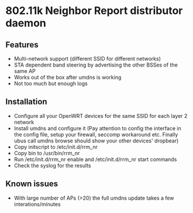 802.11k Neighbor Report distributor daemon
==========================================

## Features

- Multi-network support (different SSID for different networks)
- STA dependent band steering by advertising the other BSSes of the same AP
- Works out of the box after umdns is working
- Not too much but enough logs

## Installation

- Configure all your OpenWRT devices for the same SSID for each layer 2 network
- Install umdns and configure it (Pay attention to config the interface in the config file, setup your firewall, seccomp workaround etc. Finally ubus call umdns browse should show your other devices' dropbear)
- Copy initscript to /etc/init.d/rrm_nr
- Copy bin to /usr/bin/rrm_nr
- Run /etc/init.d/rrm_nr enable and /etc/init.d/rrm_nr start commands
- Check the syslog for the results

## Known issues

- With large number of APs (>20) the full umdns update takes a few interations/minutes

